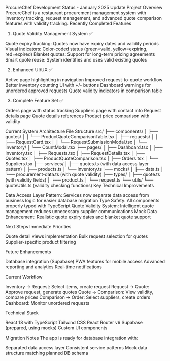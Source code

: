 ProcureChef Development Status - January 2025 Update
Project Overview
ProcureChef is a restaurant procurement management system with inventory tracking, request management, and advanced quote comparison features with validity tracking.
Recently Completed Features
1. Quote Validity Management System ✅

Quote expiry tracking: Quotes now have expiry dates and validity periods
Visual indicators: Color-coded status (green=valid, yellow=expiring, red=expired)
Blanket quotes: Support for long-term pricing agreements
Smart quote reuse: System identifies and uses valid existing quotes

2. Enhanced UI/UX ✅

Active page highlighting in navigation
Improved request-to-quote workflow
Better inventory counting UI with +/- buttons
Dashboard warnings for unordered approved requests
Quote validity indicators in comparison table

3. Complete Feature Set ✅

Orders page with status tracking
Suppliers page with contact info
Request details page
Quote details references
Product price comparison with validity

Current System Architecture
File Structure
src/
├── components/
│   ├── quotes/
│   │   └── ProductQuoteComparisonTable.tsx
│   ├── requests/
│   │   ├── RequestCard.tsx
│   │   └── RequestSubmissionModal.tsx
│   └── inventory/
│       └── CountModal.tsx
├── pages/
│   ├── Dashboard.tsx
│   ├── Inventory.tsx
│   ├── Requests.tsx
│   ├── RequestDetails.tsx
│   ├── Quotes.tsx
│   ├── ProductQuoteComparison.tsx
│   ├── Orders.tsx
│   └── Suppliers.tsx
├── services/
│   ├── quotes.ts (with data access layer pattern)
│   ├── products.ts
│   └── inventory.ts
├── mocks/
│   ├── data.ts
│   └── procurement-data.ts (with quote validity)
├── types/
│   ├── quote.ts (with validity fields)
│   ├── product.ts
│   └── request.ts
└── utils/
    └── quoteUtils.ts (validity checking functions)
Key Technical Improvements

Data Access Layer Pattern: Services now separate data access from business logic for easier database migration
Type Safety: All components properly typed with TypeScript
Quote Validity System: Intelligent quote management reduces unnecessary supplier communications
Mock Data Enhancement: Realistic quote expiry dates and blanket quote support

Next Steps
Immediate Priorities

Quote detail views implementation
Bulk request selection for quotes
Supplier-specific product filtering

Future Enhancements

Database integration (Supabase)
PWA features for mobile access
Advanced reporting and analytics
Real-time notifications

Current Workflow

Inventory → Request: Select items, create request
Request → Quote: Approve request, generate quotes
Quote → Comparison: View validity, compare prices
Comparison → Order: Select suppliers, create orders
Dashboard: Monitor unordered requests

Technical Stack

React 18 with TypeScript
Tailwind CSS
React Router v6
Supabase (prepared, using mocks)
Custom UI components

Migration Notes
The app is ready for database integration with:

Separated data access layer
Consistent service patterns
Mock data structure matching planned DB schema


